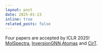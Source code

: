 ```yaml
---
layout: post
date: 2025-01-23
inline: true
related_posts: false
---
```


Four papers are accepted by ICLR 2025!  [	
MolSpectra](https://openreview.net/forum?id=xJDxVDG3x2),  [InversionGNN](https://openreview.net/forum?id=nYPuSzGE3X),[Atomas](https://openreview.net/forum?id=mun3bGqdDM)  and  [CirT](https://openreview.net/forum?id=YslOW2SO6S). 
